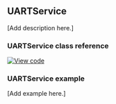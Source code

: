 ## UARTService

[Add description here.]

### UARTService class reference

[![View code](https://www.mbed.com/embed/?type=library)](http://os.mbed.com/docs/v5.9/mbed-os-api-doxy/class_u_a_r_t_service.html)

### UARTService example

[Add example here.]
